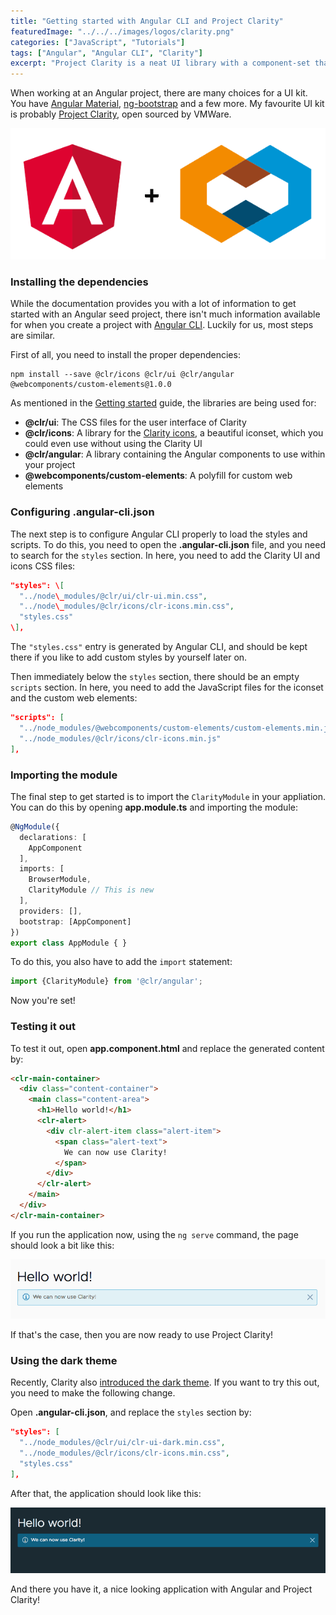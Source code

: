 ```yaml
---
title: "Getting started with Angular CLI and Project Clarity"
featuredImage: "../../../images/logos/clarity.png"
categories: ["JavaScript", "Tutorials"]
tags: ["Angular", "Angular CLI", "Clarity"]
excerpt: "Project Clarity is a neat UI library with a component-set that can be used with Angular. In this tutorial, I'll set up Project Clarity with Angular CLI."
---
```


When working at an Angular project, there are many choices for a UI kit. You have [Angular Material](https://material.angular.io/), [ng-bootstrap](https://ng-bootstrap.github.io/#/home) and a few more. My favourite UI kit is probably [Project Clarity](http://clarity.design), open sourced by VMWare.

![Angular + Clarity](./images/angular-clarity.png)

### Installing the dependencies

While the documentation provides you with a lot of information to get started with an Angular seed project, there isn't much information available for when you create a project with [Angular CLI](https://cli.angular.io/). Luckily for us, most steps are similar.

First of all, you need to install the proper dependencies:

```
npm install --save @clr/icons @clr/ui @clr/angular @webcomponents/custom-elements@1.0.0
```

As mentioned in the [Getting started](https://vmware.github.io/clarity/documentation/v0.11/get-started) guide, the libraries are being used for:

- **@clr/ui**: The CSS files for the user interface of Clarity
- **@clr/icons**: A library for the [Clarity icons](https://vmware.github.io/clarity/icons/clarity-icons), a beautiful iconset, which you could even use without using the Clarity UI
- **@clr/angular**: A library containing the Angular components to use within your project
- **@webcomponents/custom-elements**: A polyfill for custom web elements

### Configuring .angular-cli.json

The next step is to configure Angular CLI properly to load the styles and scripts. To do this, you need to open the **.angular-cli.json** file, and you need to search for the `styles` section. In here, you need to add the Clarity UI and icons CSS files:

```json
"styles": \[
  "../node\_modules/@clr/ui/clr-ui.min.css",
  "../node\_modules/@clr/icons/clr-icons.min.css",
  "styles.css"
\],
```

The `"styles.css"` entry is generated by Angular CLI, and should be kept there if you like to add custom styles by yourself later on.

Then immediately below the `styles` section, there should be an empty `scripts` section. In here, you need to add the JavaScript files for the iconset and the custom web elements:

```json
"scripts": [
  "../node_modules/@webcomponents/custom-elements/custom-elements.min.js",
  "../node_modules/@clr/icons/clr-icons.min.js"
],
```

### Importing the module

The final step to get started is to import the `ClarityModule` in your appliation. You can do this by opening **app.module.ts** and importing the module:

```typescript
@NgModule({
  declarations: [
    AppComponent
  ],
  imports: [
    BrowserModule,
    ClarityModule // This is new
  ],
  providers: [],
  bootstrap: [AppComponent]
})
export class AppModule { }
```

To do this, you also have to add the `import` statement:

```typescript
import {ClarityModule} from '@clr/angular';
```

Now you're set!

### Testing it out

To test it out, open **app.component.html** and replace the generated content by:

```html
<clr-main-container>
  <div class="content-container">
    <main class="content-area">
      <h1>Hello world!</h1>
      <clr-alert>
        <div clr-alert-item class="alert-item">
          <span class="alert-text">
            We can now use Clarity!
          </span>
        </div>
      </clr-alert>
    </main>
  </div>
</clr-main-container>
```

If you run the application now, using the `ng serve` command, the page should look a bit like this:

![Clarity hello world](./images/Screenshot-2018-01-13-10.43.35.png)

If that's the case, then you are now ready to use Project Clarity!

### Using the dark theme

Recently, Clarity also [introduced the dark theme](https://medium.com/claritydesignsystem/going-dark-generating-claritys-dark-theme-59486c24fe9c). If you want to try this out, you need to make the following change.

Open **.angular-cli.json**, and replace the `styles` section by:

```json
"styles": [
  "../node_modules/@clr/ui/clr-ui-dark.min.css",
  "../node_modules/@clr/icons/clr-icons.min.css",
  "styles.css"
],
```

After that, the application should look like this:

![Clarity dark theme hello world](./images/Screenshot-2018-01-13-10.48.28.png)

And there you have it, a nice looking application with Angular and Project Clarity!
